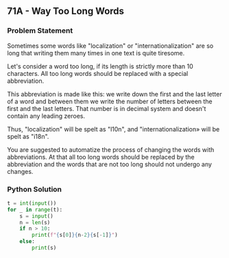 ## 71A - Way Too Long Words
### Problem Statement
Sometimes some words like "localization" or "internationalization" are so long that writing them many times in one text is quite tiresome.

Let's consider a word too long, if its length is strictly more than 10 characters. All too long words should be replaced with a special abbreviation.

This abbreviation is made like this: we write down the first and the last letter of a word and between them we write the number of letters between the first and the last letters. That number is in decimal system and doesn't contain any leading zeroes.

Thus, "localization" will be spelt as "l10n", and "internationalization» will be spelt as "i18n".

You are suggested to automatize the process of changing the words with abbreviations. At that all too long words should be replaced by the abbreviation and the words that are not too long should not undergo any changes.

### Python Solution
```python
t = int(input())
for _ in range(t):
    s = input()
    n = len(s)
    if n > 10:
        print(f"{s[0]}{n-2}{s[-1]}")
    else:
        print(s)
```
